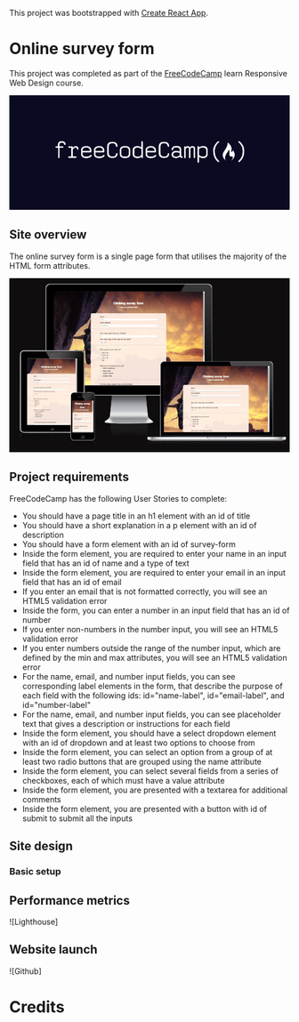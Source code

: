This project was bootstrapped with [Create React App](https://github.com/facebook/create-react-app).


# Online survey form

This project was completed as part of the [FreeCodeCamp](https://www.freecodecamp.org/) learn Responsive Web Design course.

![FreeCodeCamp logo](public/docs/images/FreeCodeCamp_logo.png)

## Site overview

The online survey form is a single page form that utilises the majority of the HTML form attributes.

![Responsive](public/docs/images/responsive.png)

## Project requirements
FreeCodeCamp has the following User Stories to complete:

- You should have a page title in an h1 element with an id of title
- You should have a short explanation in a p element with an id of description
- You should have a form element with an id of survey-form
- Inside the form element, you are required to enter your name in an input field that has an id of name and a type of text
- Inside the form element, you are required to enter your email in an input field that has an id of email
- If you enter an email that is not formatted correctly, you will see an HTML5 validation error
- Inside the form, you can enter a number in an input field that has an id of number
- If you enter non-numbers in the number input, you will see an HTML5 validation error
- If you enter numbers outside the range of the number input, which are defined by the min and max attributes, you will see an HTML5 validation error
- For the name, email, and number input fields, you can see corresponding label elements in the form, that describe the purpose of each field with the following ids: id="name-label", id="email-label", and id="number-label"
- For the name, email, and number input fields, you can see placeholder text that gives a description or instructions for each field
- Inside the form element, you should have a select dropdown element with an id of dropdown and at least two options to choose from
- Inside the form element, you can select an option from a group of at least two radio buttons that are grouped using the name attribute
- Inside the form element, you can select several fields from a series of checkboxes, each of which must have a value attribute
- Inside the form element, you are presented with a textarea for additional comments
- Inside the form element, you are presented with a button with id of submit to submit all the inputs


## Site design

### Basic setup



## Performance metrics 

![Lighthouse]

## Website launch



![Github]

# Credits



